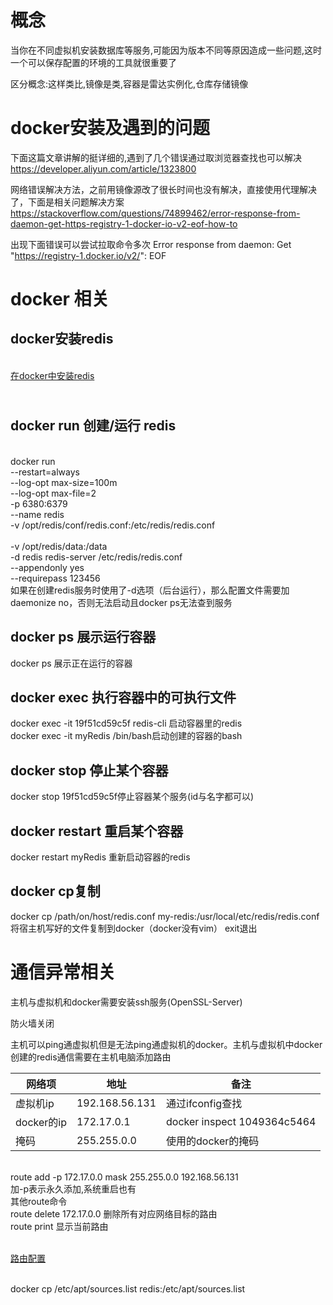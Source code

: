 # 概念
当你在不同虚拟机安装数据库等服务,可能因为版本不同等原因造成一些问题,这时一个可以保存配置的环境的工具就很重要了

区分概念:这样类比,镜像是类,容器是雷达实例化,仓库存储镜像


# docker安装及遇到的问题

下面这篇文章讲解的挺详细的,遇到了几个错误通过取浏览器查找也可以解决
https://developer.aliyun.com/article/1323800

网络错误解决方法，之前用镜像源改了很长时间也没有解决，直接使用代理解决了，下面是相关问题解决方案
https://stackoverflow.com/questions/74899462/error-response-from-daemon-get-https-registry-1-docker-io-v2-eof-how-to

出现下面错误可以尝试拉取命令多次
Error response from daemon: Get "https://registry-1.docker.io/v2/": EOF




# docker 相关

## docker安装redis
<br> [在docker中安装redis](https://www.cnblogs.com/lzp110119/p/17869310.html)


## <br> docker run  创建/运行 redis
<br> docker run
<br>--restart=always 
<br>--log-opt max-size=100m 
<br>--log-opt max-file=2 
<br>-p 6380:6379 
<br>--name redis 
<br>-v /opt/redis/conf/redis.conf:/etc/redis/redis.conf  
<br>-v /opt/redis/data:/data 
<br>-d redis redis-server /etc/redis/redis.conf 
<br>--appendonly yes 
<br>--requirepass 123456 
<br> 如果在创建redis服务时使用了-d选项（后台运行），那么配置文件需要加daemonize no，否则无法启动且docker ps无法查到服务


## docker ps 展示运行容器
docker ps 展示正在运行的容器

## docker exec 执行容器中的可执行文件
docker exec -it 19f51cd59c5f redis-cli 启动容器里的redis
<br> docker exec -it myRedis /bin/bash启动创建的容器的bash

## docker stop 停止某个容器
docker stop 19f51cd59c5f停止容器某个服务(id与名字都可以)

## docker restart 重启某个容器
docker restart myRedis 重新启动容器的redis

## docker cp复制
docker cp /path/on/host/redis.conf my-redis:/usr/local/etc/redis/redis.conf  将宿主机写好的文件复制到docker（docker没有vim）
exit退出

# 通信异常相关
主机与虚拟机和docker需要安装ssh服务(OpenSSL-Server)

防火墙关闭

主机可以ping通虚拟机但是无法ping通虚拟机的docker。主机与虚拟机中docker创建的redis通信需要在主机电脑添加路由

网络项|地址|备注
---|---|---
虚拟机ip|192.168.56.131|通过ifconfig查找
docker的ip|172.17.0.1 |docker inspect 1049364c5464
掩码|255.255.0.0|使用的docker的掩码

<br> route add -p 172.17.0.0 mask 255.255.0.0 192.168.56.131
<br> 加-p表示永久添加,系统重启也有
<br> 其他route命令
<br> route delete 172.17.0.0 删除所有对应网络目标的路由
<br> route print 显示当前路由

<br> [路由配置](https://blog.csdn.net/Unirithe/article/details/121668750
)


<br> docker cp /etc/apt/sources.list redis:/etc/apt/sources.list


